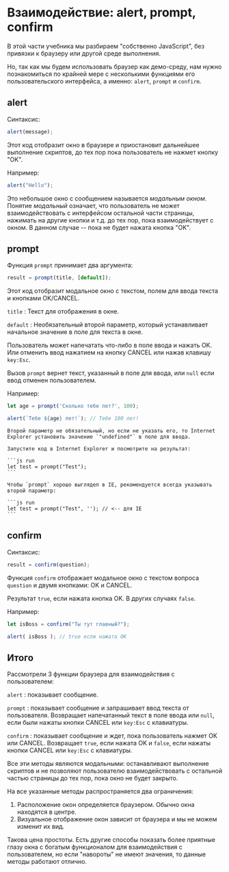 # Взаимодействие: alert, prompt, confirm

В этой части учебника мы разбираем "собственно JavaScript", без привязки к браузеру или другой среде выполнения.

Но, так как мы будем использовать браузер как демо-среду, нам нужно познакомиться по крайней мере с несколькими функциями его пользовательского интерфейса, а именно: `alert`, `prompt` и `confirm`.


## alert

Синтаксис:

```js
alert(message);
```

Этот код отобразит окно в браузере и приостановит дальнейшее выполнение скриптов, до тех пор пока пользователь не нажмет кнопку "OK".

Например:

```js run
alert("Hello");
```

Это небольшое окно с сообщением называется *модальным окном*. Понятие *модальный* означает, что пользователь не может взаимодействовать с интерфейсом остальной части страницы, нажимать на другие кнопки и т.д. до тех пор, пока взаимодействует с окном. В данном случае -- пока не будет нажата кнопка "OK".

## prompt

Функция `prompt` принимает два аргумента:

```js no-beautify
result = prompt(title, [default]);
```

Этот код отобразит модальное окно с текстом, полем для ввода текста и кнопками OK/CANCEL.

`title`
: Текст для отображения в окне.

`default`
: Необязательный второй параметр, который устанавливает начальное значение в поле для текста в окне.

Пользователь может напечатать что-либо в поле ввода и нажать OK. Или отменить ввод нажатием на кнопку CANCEL или нажав клавишу `key:Esc`.

Вызов `prompt` вернет текст, указанный в поле для ввода, или `null` если ввод отменен пользователем.

Например:

```js run
let age = prompt('Сколько тебе лет?', 100);

alert(`Тебе ${age} лет!`); // Тебе 100 лет!
```

````warn header="Для IE: всегда устанавливайте значение по умолчанию"
Второй параметр не обязательный, но если не указать его, то Internet Explorer установить значение `"undefined"` в поле для ввода.

Запустите код в Internet Explorer и посмотрите на результат:

```js run
let test = prompt("Test");
```

Чтобы `prompt` хорошо выглядел в IE, рекомендуется всегда указывать второй параметр:

```js run
let test = prompt("Test", ''); // <-- для IE
```
````

## confirm

Синтаксис:

```js
result = confirm(question);
```

Функция `confirm` отображает модальное окно с текстом вопроса `question` и двумя кнопками: OK и CANCEL.

Результат `true`, если нажата кнопка OK. В других случаях `false`.

Например:

```js run
let isBoss = confirm("Ты тут главный?");

alert( isBoss ); // true если нажата OK
```

## Итого

Рассмотрели 3 функции браузера для взаимодействия с пользователем:

`alert`
: показывает сообщение.

`prompt`
: показывает сообщение и запрашивает ввод текста от пользователя. Возвращает напечатанный текст в поле ввода или `null`, если были нажаты кнопки CANCEL или `key:Esc` с клавиатуры.

`confirm`
: показывает сообщение и ждет, пока пользователь нажмет OK или CANCEL. Возвращает `true`, если нажата OK и `false`, если нажаты кнопки CANCEL или `key:Esc` с клавиатуры.

Все эти методы являются модальными: останавливают выполнение скриптов и не позволяют пользователю взаимодействовать с остальной частью страницы до тех пор, пока окно не будет закрыто.

На все указанные методы распространяется два ограничения:

1. Расположение окон определяется браузером. Обычно окна находятся в центре.
2. Визуальное отображение окон зависит от браузера и мы не можем изменит их вид.

Такова цена простоты. Есть другие способы показать более приятные глазу окна с богатым функционалом для взаимодействия с пользователем, но если "навороты" не имеют значения, то данные методы работают отлично.
